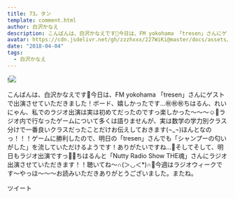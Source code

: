 ```yaml
---
title: 73。タン
template: comment.html
author: 白沢かなえ
description: こんばんは、白沢かなえです🌷今日は、FM yokohama 「tresen」さんにゲストで出演させていただきました！ボード、嬉しかったです…㊗️㊗️㊗️ちはるん、れいにゃん、私でのラジオ出演は実は初めてだったのですっ楽し...
avatar: https://cdn.jsdelivr.net/gh/zzzhxxx/227WiKi@master/docs/assets/photo/avatar/kanae.jpg
date: "2018-04-04"
tags:
  - 白沢かなえ
---
```


!![](https://cdn.jsdelivr.net/gh/227WiKi/227WiKi-image@master/blog-image/kanae-2018-04-04_1.jpg)


こんばんは、白沢かなえです🌷今日は、FM yokohama 「tresen」さんにゲストで出演させていただきました！ボード、嬉しかったです…㊗️㊗️㊗️ちはるん、れいにゃん、私でのラジオ出演は実は初めてだったのですっ楽しかった〜〜〜☺️🌸ラジオ内で行なったゲームについて多くは語りませんが、実は数学の学力別クラス分けで一番良いクラスだったことだけお伝えしておきます(¬_¬)ほんとなのっ！！！ゲームに勝利したので、明日の「tresen」さんでも「シャンプーの匂いがした」を流していただけるようです！ありがたいですね…🌷そしてそして、明日もラジオ出演ですっ🐶🌷ちはるんと「Nutty Radio Show THE魂」さんにラジオ出演させていただきます！！聴いてね〜∩(＞◡＜*)∩🧡今週はラジオウィークです〜やっほ〜〜〜お読みいただきありがとうございました。またね。


ツイート



